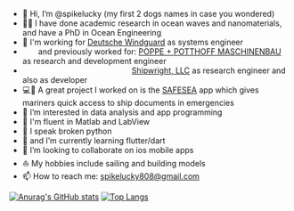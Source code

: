 - 👋 Hi, I’m @spikelucky (my first 2 dogs names in case you wondered)
- 🧑‍🔬 I have done academic research in ocean waves and nanomaterials, and have a PhD in Ocean Engineering
- 🏢 I'm working for [Deutsche Windguard](https://www.windguard.de/) as systems engineer
-   and previously worked for: [POPPE + POTTHOFF MASCHINENBAU](https://www.poppe-potthoff.de/unternehmen/standorte/europa/poppe-potthoff-maschinenbau-gmbh/) as research  and development engineer
-               [Shipwright, LLC](http://www.shipwright.biz) as research engineer and also as developer
- 💻📱 A great project I worked on is the [SAFESEA](https://safesea.solutions) app which gives mariners quick access to ship documents in emergencies
- 👀 I’m interested in data analysis and app programming
- 🌳 I'm fluent in Matlab and LabView
- 🌴 I speak broken python
- 🌱 and I’m currently learning flutter/dart
- 💞️ I’m looking to collaborate on ios mobile apps
- ⛵ My hobbies include sailing and building models
- 📫 How to reach me: spikelucky808@gmail.com
  
[![Anurag's GitHub stats](https://github-readme-stats.vercel.app/api?username=spikelucky&count_private=true&show_icons=true&theme=tokyonight)](https://github.com/anuraghazra/github-readme-stats) [![Top Langs](https://github-readme-stats.vercel.app/api/top-langs/?username=spikelucky&layout=compact)](https://github.com/anuraghazra/github-readme-stats)

<!---
spikelucky/spikelucky is a ✨ special ✨ repository because its `README.md` (this file) appears on your GitHub profile.
You can click the Preview link to take a look at your changes.
--->
